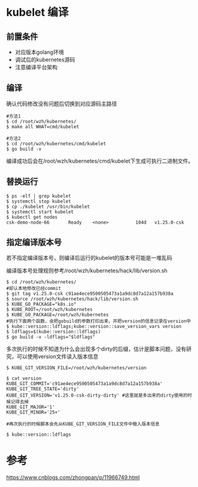 # kubelet 编译
## 前置条件
- 对应版本golang环境
- 调试后的kubernetes源码
- 注意编译平台架构

## 编译
确认代码修改没有问题后切换到对应源码主路径
```
#方法1
$ cd /root/wzh/kubernetes/
$ make all WHAT=cmd/kubelet

#方法2
$ cd /root/wzh/kubernetes/cmd/kubelet
$ go build -v
```
编译成功后会在/root/wzh/kubernetes/cmd/kubelet下生成可执行二进制文件。

## 替换运行
```
$ ps -elf | grep kubelet
$ systemctl stop kubelet
$ cp ./kubelet /usr/bin/kubelet
$ systemctl start kubelet
$ kubectl get nodes
csk-demo-node-66       Ready    <none>          104d   v1.25.0-csk
```

## 指定编译版本号
若不指定编译版本号，则编译后运行的kubelet的版本号可能是一堆乱码

编译版本号处理规则参考/root/wzh/kubernetes/hack/lib/version.sh

```
$ cd /root/wzh/kubernetes/
#却认本地修改已经commit
$ git tag v1.25.0-csk c91ae4ece9500505473a1a9dc8d7a12a157b938a
$ source /root/wzh/kubernetes/hack/lib/version.sh
$ KUBE_GO_PACKAGE="k8s.io"
$ KUBE_ROOT=/root/wzh/kubernetes
$ KUBE_GO_PACKAGE=/root/wzh/kubernetes
#执行下面两个函数，会把gobuild的参数打印出来，并把version的信息记录在version中
$ kube::version::ldflags;kube::version::save_version_vars version
$ ldflags=$(kube::version::ldflags)
$ go build -v -ldflags="$ldflags"
```

多次执行的时候不知道为什么会出现多个dirty的后缀，估计是脚本问题，没有研究，可以使用version文件读入版本信息
```
$ KUBE_GIT_VERSION_FILE=/root/wzh/kubernetes/version

$ cat version 
KUBE_GIT_COMMIT='c91ae4ece9500505473a1a9dc8d7a12a157b938a'
KUBE_GIT_TREE_STATE='dirty'
KUBE_GIT_VERSION='v1.25.0-csk-dirty-dirty' #这里就是多出来的dirty使用的时候记得去掉
KUBE_GIT_MAJOR='1'
KUBE_GIT_MINOR='25+'

#再次执行的时候脚本会先从KUBE_GIT_VERSION_FILE文件中载入版本信息

$ kube::version::ldflags
```

# 参考
https://www.cnblogs.com/zhongpan/p/11966749.html